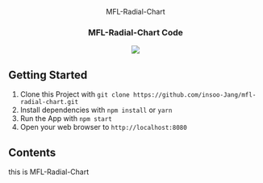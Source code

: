<p align="center">
 MFL-Radial-Chart
</p>

<h3 align="center">
  MFL-Radial-Chart Code
</h3>

<p align="center">
  <a href="https://en.wikipedia.org/wiki/MIT_License"><img src="https://img.shields.io/npm/l/react-design-editor?style=flat-square"></a>
</p>

## Getting Started

1. Clone this Project with `git clone https://github.com/insoo-Jang/mfl-radial-chart.git`
2. Install dependencies with `npm install` or `yarn`
3. Run the App with `npm start`
4. Open your web browser to `http://localhost:8080`

## Contents

this is MFL-Radial-Chart

